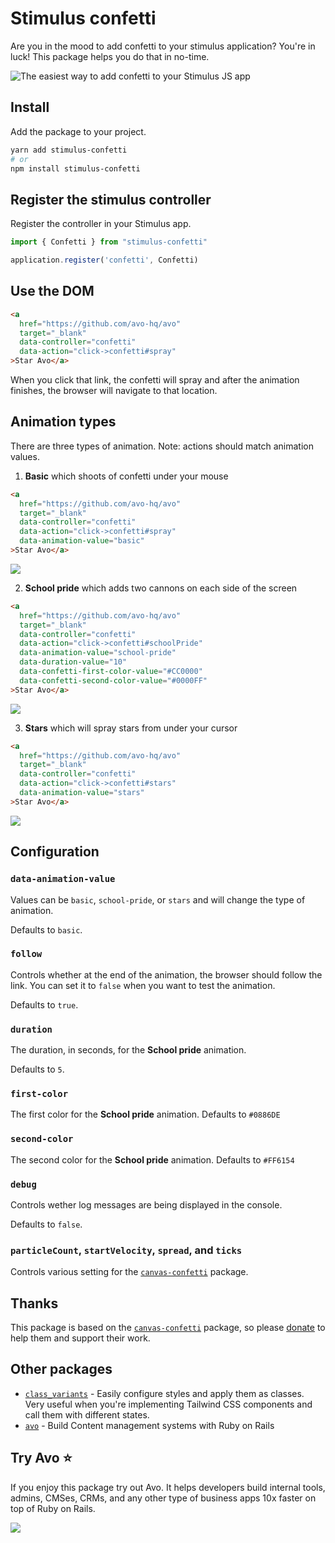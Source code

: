 # Stimulus confetti

Are you in the mood to add confetti to your stimulus application? You're in luck! This package helps you do that in no-time.


![The easiest way to add confetti to your Stimulus JS app](school-pride.gif)

## Install

Add the package to your project.

```bash
yarn add stimulus-confetti
# or
npm install stimulus-confetti
```

## Register the stimulus controller

Register the controller in your Stimulus app.

```javascript
import { Confetti } from "stimulus-confetti"

application.register('confetti', Confetti)
```

## Use the DOM

```html
<a
  href="https://github.com/avo-hq/avo"
  target="_blank"
  data-controller="confetti"
  data-action="click->confetti#spray"
>Star Avo</a>
```

When you click that link, the confetti will spray and after the animation finishes, the browser will navigate to that location.

## Animation types

There are three types of animation. Note: actions should match animation values.

1. **Basic** which shoots of confetti under your mouse

```html
<a
  href="https://github.com/avo-hq/avo"
  target="_blank"
  data-controller="confetti"
  data-action="click->confetti#spray"
  data-animation-value="basic"
>Star Avo</a>
```

![](basic.gif)

2. **School pride** which adds two cannons on each side of the screen

```html
<a
  href="https://github.com/avo-hq/avo"
  target="_blank"
  data-controller="confetti"
  data-action="click->confetti#schoolPride"
  data-animation-value="school-pride"
  data-duration-value="10"
  data-confetti-first-color-value="#CC0000"
  data-confetti-second-color-value="#0000FF"
>Star Avo</a>
```

![](school-pride.gif)

3. **Stars** which will spray stars from under your cursor

```html
<a
  href="https://github.com/avo-hq/avo"
  target="_blank"
  data-controller="confetti"
  data-action="click->confetti#stars"
  data-animation-value="stars"
>Star Avo</a>
```

![](stars.gif)

## Configuration

### `data-animation-value`

Values can be `basic`, `school-pride`, or `stars` and will change the type of animation.

Defaults to `basic`.

### `follow`

Controls whether at the end of the animation, the browser should follow the link. You can set it to `false` when you want to test the animation.

Defaults to `true`.

### `duration`

The duration, in seconds, for the **School pride** animation.

Defaults to `5`.

### `first-color`

The first color for the **School pride** animation.
Defaults to `#0886DE`

### `second-color`

The second color for the **School pride** animation.
Defaults to `#FF6154`

### `debug`

Controls wether log messages are being displayed in the console.

Defaults to `false`.

### `particleCount`, `startVelocity`, `spread`, and `ticks`

Controls various setting for the [`canvas-confetti`](https://github.com/catdad/canvas-confetti) package.

## Thanks

This package is based on the [`canvas-confetti`](https://github.com/catdad/canvas-confetti) package, so please [donate](https://github.com/sponsors/catdad) to help them and support their work.

## Other packages

 - [`class_variants`](https://github.com/avo-hq/class_variants) - Easily configure styles and apply them as classes. Very useful when you're implementing Tailwind CSS components and call them with different states.
 - [`avo`](https://github.com/avo-hq/avo) - Build Content management systems with Ruby on Rails

## Try Avo ⭐️

If you enjoy this package try out Avo. It helps developers build internal tools, admins, CMSes, CRMs, and any other type of business apps 10x faster on top of Ruby on Rails.

[![](./logo-on-white.png)](https://github.com/avo-hq/avo)
